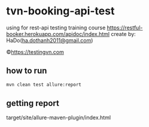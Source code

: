 # tvn-booking-api-test
using for rest-api testing training course
https://restful-booker.herokuapp.com/apidoc/index.html
create by: HaDo(ha.dothanh2011@gmail.com)

&copy;https://testingvn.com
## how to run
```cmd
mvn clean test allure:report
```
## getting report
target/site/allure-maven-plugin/index.html
